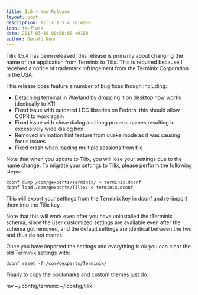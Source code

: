 ```yaml
---
title: 1.5.4 New Release
layout: post
description: Tilix 1.5.4 release
icon: fa-flask 
date: 2017-03-19 00:00:00 +0100
author: Gerald Nunn
---
```


Tilix 1.5.4 has been released, this release is primarily about changing the name of the application from Terminix to Tilix. This is required because I received a notice of trademark infringement from the Terminix Corporation in the USA. 

This release does feature a number of bug fixes though including:

* Detaching terminal in Wayland by dropping it on desktop now works identically to X11
* Fixed issue with outdated LDC libraries on Fedora, this should allow COPR to work again
* Fixed issue with close dialog and long process names resulting in excessively wide dialog box
* Removed animation hint feature from quake mode as it was causing focus issues
* Fixed crash when loading multiple sessions from file

Note that when you update to Tilix, you will lose your settings due to the name change. To migrate your settings to Tilix, please perform the following steps:

```
dconf dump /com/gexperts/Terminix/ > terminix.dconf
dconf load /com/gexperts/Tilix/ < terminix.dconf
```
This will export your settings from the Terminix key in dconf and re-import them into the Tilix key.

Note that this will work even after you have uninstalled the tTerminix schema, since the user customized settings are available even after the schema got removed, and the default settings are identical between the two and thus do not matter.

Once you have imported the settings and everything is ok you can clear the old Terminix settings with:
```
dconf reset -f /com/gexperts/Terminix/
```
Finally to copy the bookmarks and custom themes just do:

mv ~/.config/terminix ~/.config/tilix